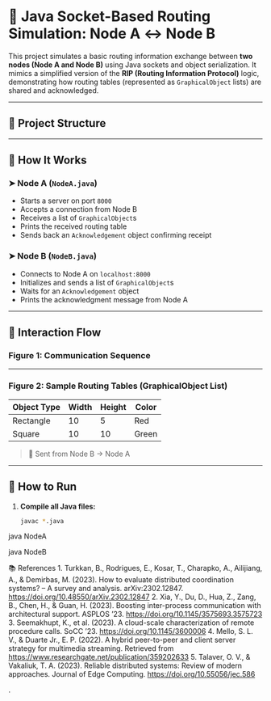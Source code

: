 # 📡 Java Socket-Based Routing Simulation: Node A ↔ Node B

This project simulates a basic routing information exchange between **two nodes (Node A and Node B)** using Java sockets and object serialization. It mimics a simplified version of the **RIP (Routing Information Protocol)** logic, demonstrating how routing tables (represented as `GraphicalObject` lists) are shared and acknowledged.

---

## 📁 Project Structure
---

## 🧠 How It Works

### ➤ Node A (`NodeA.java`)
- Starts a server on port `8000`
- Accepts a connection from Node B
- Receives a list of `GraphicalObject`s
- Prints the received routing table
- Sends back an `Acknowledgement` object confirming receipt

### ➤ Node B (`NodeB.java`)
- Connects to Node A on `localhost:8000`
- Initializes and sends a list of `GraphicalObject`s
- Waits for an `Acknowledgement` object
- Prints the acknowledgment message from Node A

---

## 🔁 Interaction Flow

### Figure 1: Communication Sequence

---

### Figure 2: Sample Routing Tables (GraphicalObject List)

| Object Type | Width | Height | Color |
|-------------|--------|--------|--------|
| Rectangle   | 10     | 5      | Red    |
| Square      | 10     | 10     | Green  |

> 🧾 Sent from Node B → Node A

---

## 🔧 How to Run

1. **Compile all Java files:**
   ```bash
   javac *.java

java NodeA

java NodeB



📚 References
	1.	Turkkan, B., Rodrigues, E., Kosar, T., Charapko, A., Ailijiang, A., & Demirbas, M. (2023). How to evaluate distributed coordination systems? – A survey and analysis. arXiv:2302.12847. https://doi.org/10.48550/arXiv.2302.12847
	2.	Xia, Y., Du, D., Hua, Z., Zang, B., Chen, H., & Guan, H. (2023). Boosting inter-process communication with architectural support. ASPLOS ’23. https://doi.org/10.1145/3575693.3575723
	3.	Seemakhupt, K., et al. (2023). A cloud-scale characterization of remote procedure calls. SoCC ’23. https://doi.org/10.1145/3600006
	4.	Mello, S. L. V., & Duarte Jr., E. P. (2022). A hybrid peer-to-peer and client server strategy for multimedia streaming. Retrieved from https://www.researchgate.net/publication/359202633
	5.	Talaver, O. V., & Vakaliuk, T. A. (2023). Reliable distributed systems: Review of modern approaches. Journal of Edge Computing. https://doi.org/10.55056/jec.586

.

